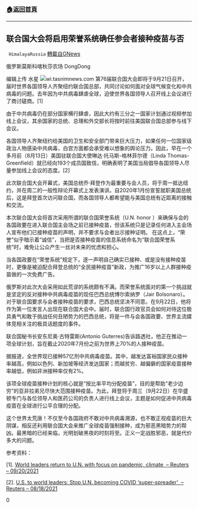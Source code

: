 ###  [:house:返回首頁](https://github.com/ourhimalayas/txt)
---


## 联合国大会将启用荣誉系统确任参会者接种疫苗与否
` HimalayaRussia` [轉載自GNews](https://gnews.org/zh-hans/1544570/)

俄罗斯莫斯科喀秋莎农场 DongDong

编辑上传 水星
![](https://assets.gnews.org/wp-content/uploads/2021/09/W.jpg)wi.tasnimnews.com
第76届联合国大会即将于9月21日召开，届时世界各国领导人齐聚纽约联合国总部，共同讨论如何面对全球气候变化和中共病毒的问题。去年因为中共病毒肆虐全球，迫使世界各国领导人召开线上会议进行了商讨磋商。[1]

由于中共病毒仍在部分国家横行肆虐，因此大约有三分之一国家计划通过视频参加线上会议，其余国家的总统、总理和外交部长将按时前往美国联合国总部参与线下会议。

各国领导人齐聚纽约给美国的卫生和安全部门带来巨大压力，如果任何一位国家级政治人物感染中共病毒，白宫方面都会承受难以想象的舆论压力。因此，早在一个多月前（8月13日）美国驻联合国大使琳达·托马斯-格林菲尔德（Linda Thomas-Greenfield）就已经向193个成员国致信，明确表明了美国当局倡导各国领导人尽量参加线上会议的态度。[2]

此次联合国大会开幕式，美国总统乔·拜登作为最重要与会人员，将于周一抵达纽约，并在周二的一般性辩论开幕式上发表演讲。自2020年1月份宣誓就职美国总统后，这是拜登首次访问联合国，而各国领导人都希望能与美国总统有近距离的接触和交流。

本次联合国大会将首次采用所谓的联合国荣誉系统（U.N. honor ）来确保与会的各国政要在进入联合国主会场之前已接种疫苗，但该系统只是记录任何进入主会场人宣布他们已接种疫苗的声明，并不要求与会者出示接种证明。 在这点上，“荣誉”似乎暗示着“诚信”，当把是否接种疫苗的信息系统命名为“联合国荣誉系统”时，难免让公众产生一丝对未来的忧虑和担心。

当各国政要在“荣誉系统”规定下，逐一声明自己确实已接种、或是没有接种疫苗时，更像是被迫配合拜登总统的“全民接种疫苗”新政，为推广16岁以上人群接种疫苗做的一次免费广告。

俄罗斯对此次大会采用如此荒谬的系统颇有不满。而荣誉系统面对的第一个挑战就是坚定的反对接种中共病毒疫苗的现任巴西总统博尔索纳罗（Jair Bolsonaro）。对于联合国要求与会者接种疫苗的要求，巴西总统坚决不同意。在9月22日，他将作为第一位发言人出现在联合国大会中。届时，联合国行政官员会如何对待这位极具勇气和敢于挑战任何丑陋势力的巴西总统，将是一件与会各国政要、世界主流媒体竞相关注的极具话题度的事件。

联合国秘书长安东尼奥·古特雷斯(Antonio Guterres)告诉路透社，他正在推动一项全球计划，旨在截止2020年7月份之前为世界上70%的人接种疫苗。

据报道，全世界现已接种57亿剂中共病毒疫苗。其中，越发达富裕国家民众接种率越高，例如以色列、新加坡等经济发达国家；而越贫穷、越偏僻的国家疫苗接种率越低，例如非洲接种率仅有2%。

该项全球疫苗接种计划的核心就是“按比率平均分配疫苗”，目的是帮助“老少边穷”的亚非拉弟兄尽快大范围接种疫苗。为此，拜登将于周三（9月22日）在华盛顿专门与各位领导人和医药公司的负责人进行线上会议，主题是如何促进中共病毒疫苗在全球进行公平合理的分配。

这个世界太荒唐！不仅至今各国政府不敢对中共病毒溯源，也不敢正视疫苗的巨大阴谋，相反还利用联合国大会来推广全球疫苗强制接种，成为邪恶黑暗势力的帮凶。最黑暗的已经来临，光明划破黑夜的时刻将至。正义一定战胜邪恶，就是代价多大的问题。

参考资料：

[1]. [World leaders return to U.N. with focus on pandemic, climate  – Reuters – 09/20/2021](https://www.reuters.com/world/china/world-leaders-return-un-with-focus-pandemic-climate-2021-09-19/)

[2]. [U.S. to world leaders: Stop U.N. becoming COVID ‘super-spreader’  – Reuters – 08/18/2021](https://www.reuters.com/world/us-world-leaders-stop-un-becoming-covid-super-spreader-2021-08-17/)

0
